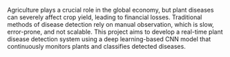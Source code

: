 Agriculture plays a crucial role in the global economy, but plant diseases can severely affect 
crop yield, leading to financial losses. Traditional methods of disease detection rely on 
manual observation, which is slow, error-prone, and not scalable. 
This project aims to develop a real-time plant disease detection system using a deep 
learning-based CNN model that continuously monitors plants and classifies detected 
diseases. 
